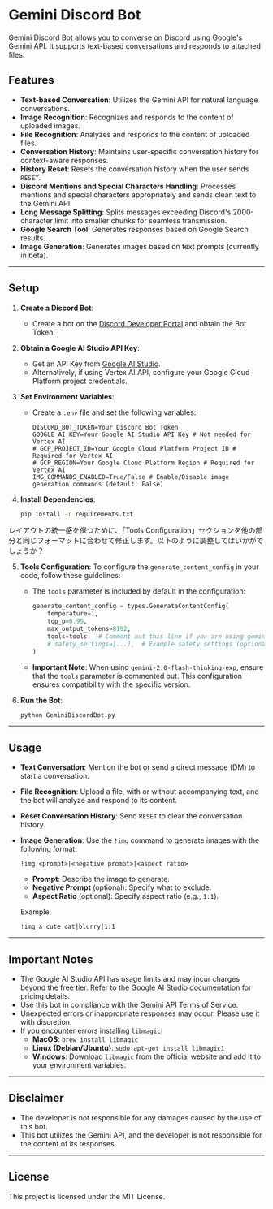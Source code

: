 # Gemini Discord Bot

Gemini Discord Bot allows you to converse on Discord using Google's Gemini API. It supports text-based conversations and responds to attached files.

## Features

- **Text-based Conversation**: Utilizes the Gemini API for natural language conversations.
- **Image Recognition**: Recognizes and responds to the content of uploaded images.
- **File Recognition**: Analyzes and responds to the content of uploaded files.
- **Conversation History**: Maintains user-specific conversation history for context-aware responses.
- **History Reset**: Resets the conversation history when the user sends `RESET`.
- **Discord Mentions and Special Characters Handling**: Processes mentions and special characters appropriately and sends clean text to the Gemini API.
- **Long Message Splitting**: Splits messages exceeding Discord's 2000-character limit into smaller chunks for seamless transmission.
- **Google Search Tool**: Generates responses based on Google Search results.
- **Image Generation**: Generates images based on text prompts (currently in beta).

---

## Setup

1. **Create a Discord Bot**:
   - Create a bot on the [Discord Developer Portal](https://discord.com/developers/applications) and obtain the Bot Token.

2. **Obtain a Google AI Studio API Key**:
   - Get an API Key from [Google AI Studio](https://makersuite.google.com/).
   - Alternatively, if using Vertex AI API, configure your Google Cloud Platform project credentials.

3. **Set Environment Variables**:
   - Create a `.env` file and set the following variables:

     ```env
     DISCORD_BOT_TOKEN=Your Discord Bot Token
     GOOGLE_AI_KEY=Your Google AI Studio API Key # Not needed for Vertex AI
     # GCP_PROJECT_ID=Your Google Cloud Platform Project ID # Required for Vertex AI
     # GCP_REGION=Your Google Cloud Platform Region # Required for Vertex AI
     IMG_COMMANDS_ENABLED=True/False # Enable/Disable image generation commands (default: False)
     ```

4. **Install Dependencies**:
   ```bash
   pip install -r requirements.txt
   ```

レイアウトの統一感を保つために、「Tools Configuration」セクションを他の部分と同じフォーマットに合わせて修正します。以下のように調整してはいかがでしょうか？

5. **Tools Configuration**:
   To configure the `generate_content_config` in your code, follow these guidelines:

   - The `tools` parameter is included by default in the configuration:
     ```python
     generate_content_config = types.GenerateContentConfig(
         temperature=1,
         top_p=0.95,
         max_output_tokens=8192,
         tools=tools,  # Comment out this line if you are using gemini-2.0-flash-thinking-exp
         # safety_settings=[...],  # Example safety settings (optional)
     )
     ```

   - **Important Note**: When using `gemini-2.0-flash-thinking-exp`, ensure that the `tools` parameter is commented out. This configuration ensures compatibility with the specific version.

6. **Run the Bot**:
   ```bash
   python GeminiDiscordBot.py
   ```

---

## Usage

- **Text Conversation**: Mention the bot or send a direct message (DM) to start a conversation.
- **File Recognition**: Upload a file, with or without accompanying text, and the bot will analyze and respond to its content.
- **Reset Conversation History**: Send `RESET` to clear the conversation history.
- **Image Generation**: Use the `!img` command to generate images with the following format:
  ```text
  !img <prompt>|<negative prompt>|<aspect ratio>
  ```
  - **Prompt**: Describe the image to generate.
  - **Negative Prompt** (optional): Specify what to exclude.
  - **Aspect Ratio** (optional): Specify aspect ratio (e.g., `1:1`).

  Example:
  ```text
  !img a cute cat|blurry|1:1
  ```

---

## Important Notes

- The Google AI Studio API has usage limits and may incur charges beyond the free tier. Refer to the [Google AI Studio documentation](https://makersuite.google.com/) for pricing details.
- Use this bot in compliance with the Gemini API Terms of Service.
- Unexpected errors or inappropriate responses may occur. Please use it with discretion.
- If you encounter errors installing `libmagic`:
  - **MacOS**: `brew install libmagic`
  - **Linux (Debian/Ubuntu)**: `sudo apt-get install libmagic1`
  - **Windows**: Download `libmagic` from the official website and add it to your environment variables.

---

## Disclaimer

- The developer is not responsible for any damages caused by the use of this bot.
- This bot utilizes the Gemini API, and the developer is not responsible for the content of its responses.

---

## License

This project is licensed under the MIT License.
